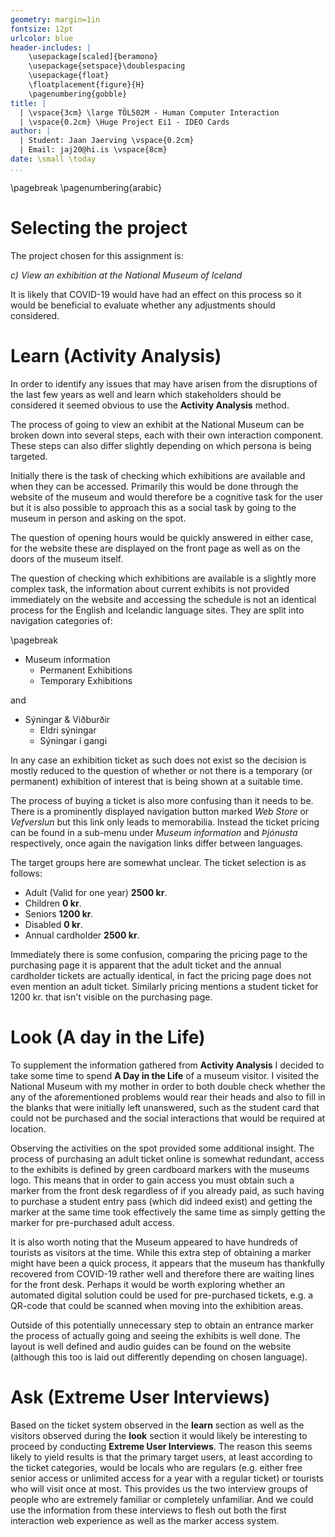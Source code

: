 ```yaml
---
geometry: margin=1in
fontsize: 12pt
urlcolor: blue
header-includes: |
    \usepackage[scaled]{beramono}
    \usepackage{setspace}\doublespacing
    \usepackage{float}
    \floatplacement{figure}{H}
    \pagenumbering{gobble}
title: |
  | \vspace{3cm} \large TÖL502M - Human Computer Interaction 
  | \vspace{0.2cm} \Huge Project Ei1 - IDEO Cards
author: |
  | Student: Jaan Jaerving \vspace{0.2cm} 
  | Email: jaj20@hi.is \vspace{8cm}
date: \small \today
...
```


\pagebreak
\pagenumbering{arabic}

# Selecting the project

The project chosen for this assignment is:

*c) View an exhibition at the National Museum of Iceland*

It is likely that COVID-19 would have had an effect on this process so it would be beneficial to evaluate whether any adjustments should considered. 

# Learn (Activity Analysis)

In order to identify any issues that may have arisen from the disruptions of the last few years as well and learn which stakeholders should be considered it seemed obvious to use the **Activity Analysis** method.

The process of going to view an exhibit at the National Museum can be broken down into several steps, each with their own interaction component. These steps can also differ slightly depending on which persona is being targeted.

Initially there is the task of checking which exhibitions are available and when they can be accessed. Primarily this would be done through the website of the museum and would therefore be a cognitive task for the user but it is also possible to approach this as a social task by going to the museum in person and asking on the spot.

The question of opening hours would be quickly answered in either case, for the website these are displayed on the front page as well as on the doors of the museum itself.

The question of checking which exhibitions are available is a slightly more complex task, the information about current exhibits is not provided immediately on the website and accessing the schedule is not an identical process for the English and Icelandic language sites. They are split into navigation categories of:

\pagebreak

* Museum information
  - Permanent Exhibitions
  - Temporary Exhibitions

and

* Sýningar & Viðburðir
  - Eldri sýningar
  - Sýningar í gangi

In any case an exhibition ticket as such does not exist so the decision is mostly reduced to the question of whether or not there is a temporary (or permanent) exhibition of interest that is being shown at a suitable time.

The process of buying a ticket is also more confusing than it needs to be. There is a prominently displayed navigation button marked *Web Store* or *Vefverslun* but this link only leads to memorabilia. Instead the ticket pricing can be found in a sub-menu under *Museum information* and *Þjónusta* respectively, once again the navigation links differ between languages.

The target groups here are somewhat unclear. The ticket selection is as follows:

* Adult (Valid for one year) **2500 kr**.
* Children **0 kr**.
* Seniors **1200 kr**.
* Disabled **0 kr**.
* Annual cardholder **2500 kr**.

Immediately there is some confusion, comparing the pricing page to the purchasing page it is apparent that the adult ticket and the annual cardholder tickets are actually identical, in fact the pricing page does not even mention an adult ticket. Similarly pricing mentions a student ticket for 1200 kr. that isn't visible on the purchasing page.

# Look (A day in the Life)

To supplement the information gathered from **Activity Analysis** I decided to take some time to spend **A Day in the Life** of a museum visitor. I visited the National Museum with my mother in order to both double check whether the any of the aforementioned problems would rear their heads and also to fill in the blanks that were initially left unanswered, such as the student card that could not be purchased and the social interactions that would be required at location.

Observing the activities on the spot provided some additional insight. The process of purchasing an adult ticket online is somewhat redundant, access to the exhibits is defined by green cardboard markers with the museums logo. This means that in order to gain access you must obtain such a marker from the front desk regardless of if you already paid, as such having to purchase a student entry pass (which did indeed exist) and getting the marker at the same time took effectively the same time as simply getting the marker for pre-purchased adult access.

It is also worth noting that the Museum appeared to have hundreds of tourists as visitors at the time. While this extra step of obtaining a marker might have been a quick process, it appears that the museum has thankfully recovered from COVID-19 rather well and therefore there are waiting lines for the front desk. Perhaps it would be worth exploring whether an automated digital solution could be used for pre-purchased tickets, e.g. a QR-code that could be scanned when moving into the exhibition areas.

Outside of this potentially unnecessary step to obtain an entrance marker the process of actually going and seeing the exhibits is well done. The layout is well defined and audio guides can be found on the website (although this too is laid out differently depending on chosen language).

# Ask (Extreme User Interviews)

Based on the ticket system observed in the **learn** section as well as the visitors observed during the **look** section it would likely be interesting to proceed by conducting **Extreme User Interviews**. The reason this seems likely to yield results is that the primary target users, at least according to the ticket categories, would be locals who are regulars (e.g. either free senior access or unlimited access for a year with a regular ticket) or tourists who will visit once at most. This provides us the two interview groups of people who are extremely familiar or completely unfamiliar. And we could use the information from these interviews to flesh out both the first interaction web experience as well as the marker access system.
